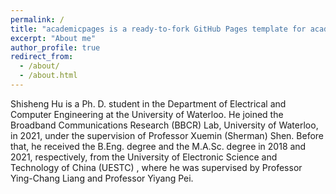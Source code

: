 ```yaml
---
permalink: /
title: "academicpages is a ready-to-fork GitHub Pages template for academic personal websites"
excerpt: "About me"
author_profile: true
redirect_from: 
  - /about/
  - /about.html
---
```


Shisheng Hu is a Ph. D. student in the Department of Electrical and Computer Engineering at the University of Waterloo. He joined the Broadband Communications Research (BBCR) Lab, University of Waterloo, in 2021, under the supervision of Professor Xuemin (Sherman) Shen. Before that, he received the B.Eng. degree and the M.A.Sc. degree in 2018 and 2021, respectively, from the University of Electronic Science and Technology of China (UESTC) , where he was supervised by Professor Ying-Chang Liang and Professor Yiyang Pei.